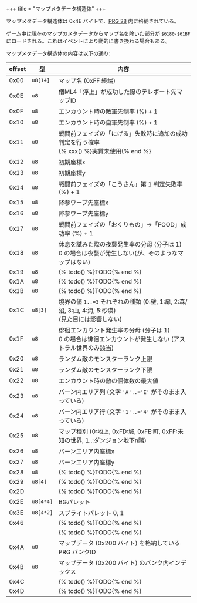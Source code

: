 +++
title = "マップメタデータ構造体"
+++

マップメタデータ構造体は 0x4E バイトで、[PRG 28](@/prg/prg-28/_index.md) 内に格納されている。

ゲーム中は現在のマップのメタデータからマップ名を除いた部分が `$6180-$61BF` にロードされる。これはイベントにより動的に書き換わる場合もある。

マップメタデータ構造体の内容は以下の通り:

| offset | 型 | 内容 |
| -- | -- | -- |
| 0x00 | `u8[14]` | マップ名 (0xFF 終端) |
| 0x0E | `u8` | 僧ML4「浮上」が成功した際のテレポート先マップID |
| 0x0F | `u8` | エンカウント時の敵軍先制率 (%) + 1 |
| 0x10 | `u8` | エンカウント時の自軍先制率 (%) + 1 |
| 0x11 | `u8` | 戦闘前フェイズの「にげる」失敗時に追加の成功判定を行う確率<br>{% xxx() %}実質未使用{% end %} |
| 0x12 | `u8` | 初期座標x |
| 0x13 | `u8` | 初期座標y |
| 0x14 | `u8` | 戦闘前フェイズの「こうさん」第 1 判定失敗率 (%) + 1 |
| 0x15 | `u8` | 降参ワープ先座標x |
| 0x16 | `u8` | 降参ワープ先座標y |
| 0x17 | `u8` | 戦闘前フェイズの「おくりもの」->「FOOD」成功率 (%) + 1 |
| 0x18 | `u8` | 休息を試みた際の夜襲発生率の分母 (分子は 1)<br>0 の場合は夜襲が発生しない(が、そのようなマップはない) |
| 0x19 | `u8` | {% todo() %}TODO{% end %} |
| 0x1A | `u8` | {% todo() %}TODO{% end %} |
| 0x1B | `u8` | {% todo() %}TODO{% end %} |
| 0x1C | `u8[3]` | 境界の値 `1..=3` それぞれの種類 (0:壁, 1:扉, 2:森/沼, 3:山, 4:海, 5:砂漠)<br>(見た目には影響しない)|
| 0x1F | `u8` | 徘徊エンカウント発生率の分母 (分子は 1)<br>0 の場合は徘徊エンカウントが発生しない (アストラル世界のみ該当) |
| 0x20 | `u8` | ランダム敵のモンスターランク上限 |
| 0x21 | `u8` | ランダム敵のモンスターランク下限 |
| 0x22 | `u8` | エンカウント時の敵の個体数の最大値 |
| 0x23 | `u8` | バーン内エリア列 (文字 `'A'..='E'` がそのまま入っている) |
| 0x24 | `u8` | バーン内エリア行 (文字 `'1'..='4'` がそのまま入っている) |
| 0x25 | `u8` | マップ種別 (0:地上, 0xFD:城, 0xFE:町, 0xFF:未知の世界, 1..:ダンジョン地下n階) |
| 0x26 | `u8` | バーンエリア内座標x |
| 0x27 | `u8` | バーンエリア内座標y |
| 0x28 | `u8` | {% todo() %}TODO{% end %} |
| 0x29 | `u8[4]` | {% todo() %}TODO{% end %} |
| 0x2D | | {% todo() %}TODO{% end %} |
| 0x2E | `u8[4*4]` | BGパレット |
| 0x3E | `u8[4*2]` | スプライトパレット 0, 1 |
| 0x46 | | {% todo() %}TODO{% end %} |
| | | {% todo() %}TODO{% end %} |
| 0x4A | `u8` | マップデータ (0x200 バイト) を格納している PRG バンクID |
| 0x4B | `u8` | マップデータ (0x200 バイト) のバンク内インデックス |
| 0x4C | | {% todo() %}TODO{% end %} |
| 0x4D | | {% todo() %}TODO{% end %} |
